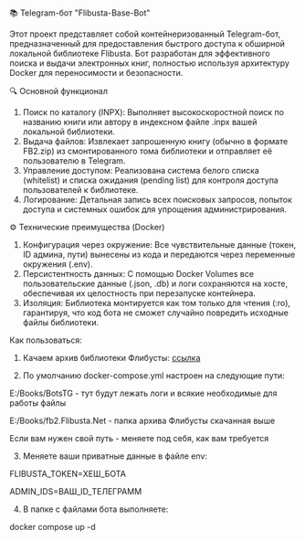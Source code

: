 📚 Telegram-бот "Flibusta-Base-Bot"

Этот проект представляет собой контейнеризованный Telegram-бот, предназначенный для предоставления быстрого доступа к обширной локальной библиотеке Flibusta. Бот разработан для эффективного поиска и выдачи электронных книг, полностью используя архитектуру Docker для переносимости и безопасности.

🔍 Основной функционал
1. Поиск по каталогу (INPX): Выполняет высокоскоростной поиск по названию книги или автору в индексном файле .inpx вашей локальной библиотеки.
2. Выдача файлов: Извлекает запрошенную книгу (обычно в формате FB2.zip) из смонтированного тома библиотеки и отправляет её пользователю в Telegram.
3. Управление доступом: Реализована система белого списка (whitelist) и списка ожидания (pending list) для контроля доступа пользователей к библиотеке.
4. Логирование: Детальная запись всех поисковых запросов, попыток доступа и системных ошибок для упрощения администрирования.

⚙️ Технические преимущества (Docker)
1. Конфигурация через окружение: Все чувствительные данные (токен, ID админа, пути) вынесены из кода и передаются через переменные окружения (.env).
2. Персистентность данных: С помощью Docker Volumes все пользовательские данные (.json, .db) и логи сохраняются на хосте, обеспечивая их целостность при перезапуске контейнера.
3. Изоляция: Библиотека монтируется как том только для чтения (:ro), гарантируя, что код бота не сможет случайно повредить исходные файлы библиотеки.


Как пользоваться:

1. Качаем архив библиотеки Флибусты: [ссылка](https://booktracker.org/viewtopic.php?t=46979)

2. По умолчанию docker-compose.yml настроен на следующие пути:

E:/Books/BotsTG - тут будут лежать логи и всякие необходимые для работы файлы

E:/Books/fb2.Flibusta.Net - папка архива Флибусты скачанная выше

Если вам нужен свой путь - меняете под себя, как вам требуется

3. Меняете ваши приватные данные в файле env:
   
FLIBUSTA_TOKEN=ХЕШ_БОТА

ADMIN_IDS=ВАШ_ID_ТЕЛЕГРАММ

4. В папке с файлами бота выполняете:
   
docker compose up -d
